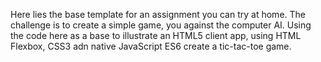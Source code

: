 Here lies the base template for an assignment you can try at home.   The challenge is to create a simple game, you against the computer AI.   Using the code here as a base to illustrate an HTML5 client app, using HTML Flexbox, CSS3 adn native JavaScript ES6 create a tic-tac-toe game.
